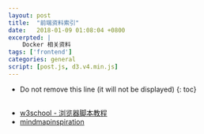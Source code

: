 ```yaml
---
layout: post
title:  "前端资料索引"
date:   2018-01-09 01:08:04 +0800 
excerpted: |
    Docker 相关资料
tags: ['frontend']
categories: general
script: [post.js, d3.v4.min.js]
---
```


* Do not remove this line (it will not be displayed)
{: toc}

## 

+ [w3school - 浏览器脚本教程](http://www.w3school.com.cn/b.asp)
+ [mindmapinspiration](http://www.mindmapinspiration.com)
